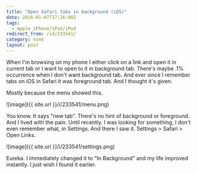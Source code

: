 ```yaml
---
title: "Open Safari tabs in background (iOS)"
date: 2016-01-07T17:26:00Z
tags:
  - Apple iPhone/iPad/iPod
redirect_from: /id/233541/
category: none
layout: post
---
```

When I'm browsing on my phone I either click on a link and open it in current tab or I want to open to it in background tab. There's maybe .1% occurrence when I don't want background tab. And ever since I remember tabs on iOS in Safari it was foreground tab. And I thought it's given.

<!-- excerpt -->

Mostly because the menu showed this.

![image]({{ site.url }}/i/233541/menu.png)

You know. It says "new tab". There's no hint of background or foreground. And I lived with the pain. Until recently. I was looking for something, I don't even remember what, in Settings. And there I saw it. Settings > Safari > Open Links.

![image]({{ site.url }}/i/233541/settings.png)

Eureka. I immediately changed it to "In Background" and my life improved instantly. I just wish I found it earlier.
